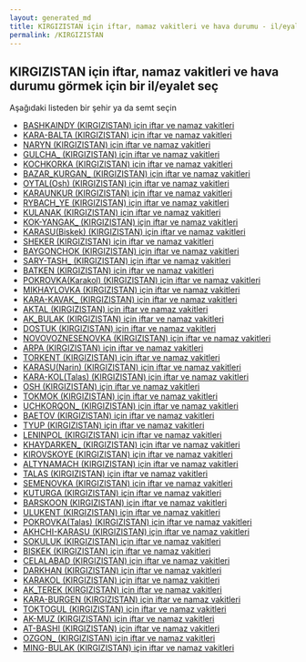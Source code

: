 ```yaml
---
layout: generated_md
title: KIRGIZISTAN için iftar, namaz vakitleri ve hava durumu - il/eyalet seç
permalink: /KIRGIZISTAN
---
```


## KIRGIZISTAN için iftar, namaz vakitleri ve hava durumu  görmek için bir il/eyalet seç

Aşağıdaki listeden bir şehir ya da semt seçin

* [BASHKAINDY (KIRGIZISTAN) için iftar ve namaz vakitleri](/KIRGIZISTAN/BASHKAINDY)
* [KARA-BALTA (KIRGIZISTAN) için iftar ve namaz vakitleri](/KIRGIZISTAN/KARA-BALTA)
* [NARYN (KIRGIZISTAN) için iftar ve namaz vakitleri](/KIRGIZISTAN/NARYN)
* [GULCHA_ (KIRGIZISTAN) için iftar ve namaz vakitleri](/KIRGIZISTAN/GULCHA_)
* [KOCHKORKA (KIRGIZISTAN) için iftar ve namaz vakitleri](/KIRGIZISTAN/KOCHKORKA)
* [BAZAR_KURGAN_ (KIRGIZISTAN) için iftar ve namaz vakitleri](/KIRGIZISTAN/BAZAR_KURGAN_)
* [OYTAL(Osh) (KIRGIZISTAN) için iftar ve namaz vakitleri](/KIRGIZISTAN/OYTAL(Osh))
* [KARAUNKUR (KIRGIZISTAN) için iftar ve namaz vakitleri](/KIRGIZISTAN/KARAUNKUR)
* [RYBACH_YE (KIRGIZISTAN) için iftar ve namaz vakitleri](/KIRGIZISTAN/RYBACH_YE)
* [KULANAK (KIRGIZISTAN) için iftar ve namaz vakitleri](/KIRGIZISTAN/KULANAK)
* [KOK-YANGAK_ (KIRGIZISTAN) için iftar ve namaz vakitleri](/KIRGIZISTAN/KOK-YANGAK_)
* [KARASU(Biskek) (KIRGIZISTAN) için iftar ve namaz vakitleri](/KIRGIZISTAN/KARASU(Biskek))
* [SHEKER (KIRGIZISTAN) için iftar ve namaz vakitleri](/KIRGIZISTAN/SHEKER)
* [BAYGONCHOK (KIRGIZISTAN) için iftar ve namaz vakitleri](/KIRGIZISTAN/BAYGONCHOK)
* [SARY-TASH_ (KIRGIZISTAN) için iftar ve namaz vakitleri](/KIRGIZISTAN/SARY-TASH_)
* [BATKEN (KIRGIZISTAN) için iftar ve namaz vakitleri](/KIRGIZISTAN/BATKEN)
* [POKROVKA(Karakol) (KIRGIZISTAN) için iftar ve namaz vakitleri](/KIRGIZISTAN/POKROVKA(Karakol))
* [MIKHAYLOVKA (KIRGIZISTAN) için iftar ve namaz vakitleri](/KIRGIZISTAN/MIKHAYLOVKA)
* [KARA-KAVAK_ (KIRGIZISTAN) için iftar ve namaz vakitleri](/KIRGIZISTAN/KARA-KAVAK_)
* [AKTAL (KIRGIZISTAN) için iftar ve namaz vakitleri](/KIRGIZISTAN/AKTAL)
* [AK_BULAK (KIRGIZISTAN) için iftar ve namaz vakitleri](/KIRGIZISTAN/AK_BULAK)
* [DOSTUK (KIRGIZISTAN) için iftar ve namaz vakitleri](/KIRGIZISTAN/DOSTUK)
* [NOVOVOZNESENOVKA (KIRGIZISTAN) için iftar ve namaz vakitleri](/KIRGIZISTAN/NOVOVOZNESENOVKA)
* [ARPA (KIRGIZISTAN) için iftar ve namaz vakitleri](/KIRGIZISTAN/ARPA)
* [TORKENT (KIRGIZISTAN) için iftar ve namaz vakitleri](/KIRGIZISTAN/TORKENT)
* [KARASU(Narin) (KIRGIZISTAN) için iftar ve namaz vakitleri](/KIRGIZISTAN/KARASU(Narin))
* [KARA-KOL(Talas) (KIRGIZISTAN) için iftar ve namaz vakitleri](/KIRGIZISTAN/KARA-KOL(Talas))
* [OSH (KIRGIZISTAN) için iftar ve namaz vakitleri](/KIRGIZISTAN/OSH)
* [TOKMOK (KIRGIZISTAN) için iftar ve namaz vakitleri](/KIRGIZISTAN/TOKMOK)
* [UCHKORQON_ (KIRGIZISTAN) için iftar ve namaz vakitleri](/KIRGIZISTAN/UCHKORQON_)
* [BAETOV (KIRGIZISTAN) için iftar ve namaz vakitleri](/KIRGIZISTAN/BAETOV)
* [TYUP (KIRGIZISTAN) için iftar ve namaz vakitleri](/KIRGIZISTAN/TYUP)
* [LENINPOL (KIRGIZISTAN) için iftar ve namaz vakitleri](/KIRGIZISTAN/LENINPOL)
* [KHAYDARKEN_ (KIRGIZISTAN) için iftar ve namaz vakitleri](/KIRGIZISTAN/KHAYDARKEN_)
* [KIROVSKOYE (KIRGIZISTAN) için iftar ve namaz vakitleri](/KIRGIZISTAN/KIROVSKOYE)
* [ALTYNAMACH (KIRGIZISTAN) için iftar ve namaz vakitleri](/KIRGIZISTAN/ALTYNAMACH)
* [TALAS (KIRGIZISTAN) için iftar ve namaz vakitleri](/KIRGIZISTAN/TALAS)
* [SEMENOVKA (KIRGIZISTAN) için iftar ve namaz vakitleri](/KIRGIZISTAN/SEMENOVKA)
* [KUTURGA (KIRGIZISTAN) için iftar ve namaz vakitleri](/KIRGIZISTAN/KUTURGA)
* [BARSKOON (KIRGIZISTAN) için iftar ve namaz vakitleri](/KIRGIZISTAN/BARSKOON)
* [ULUKENT (KIRGIZISTAN) için iftar ve namaz vakitleri](/KIRGIZISTAN/ULUKENT)
* [POKROVKA(Talas) (KIRGIZISTAN) için iftar ve namaz vakitleri](/KIRGIZISTAN/POKROVKA(Talas))
* [AKHCHI-KARASU (KIRGIZISTAN) için iftar ve namaz vakitleri](/KIRGIZISTAN/AKHCHI-KARASU)
* [SOKULUK (KIRGIZISTAN) için iftar ve namaz vakitleri](/KIRGIZISTAN/SOKULUK)
* [BISKEK (KIRGIZISTAN) için iftar ve namaz vakitleri](/KIRGIZISTAN/BISKEK)
* [CELALABAD (KIRGIZISTAN) için iftar ve namaz vakitleri](/KIRGIZISTAN/CELALABAD)
* [DARKHAN (KIRGIZISTAN) için iftar ve namaz vakitleri](/KIRGIZISTAN/DARKHAN)
* [KARAKOL (KIRGIZISTAN) için iftar ve namaz vakitleri](/KIRGIZISTAN/KARAKOL)
* [AK_TEREK (KIRGIZISTAN) için iftar ve namaz vakitleri](/KIRGIZISTAN/AK_TEREK)
* [KARA-BURGEN (KIRGIZISTAN) için iftar ve namaz vakitleri](/KIRGIZISTAN/KARA-BURGEN)
* [TOKTOGUL (KIRGIZISTAN) için iftar ve namaz vakitleri](/KIRGIZISTAN/TOKTOGUL)
* [AK-MUZ (KIRGIZISTAN) için iftar ve namaz vakitleri](/KIRGIZISTAN/AK-MUZ)
* [AT-BASHI (KIRGIZISTAN) için iftar ve namaz vakitleri](/KIRGIZISTAN/AT-BASHI)
* [OZGON_ (KIRGIZISTAN) için iftar ve namaz vakitleri](/KIRGIZISTAN/OZGON_)
* [MING-BULAK (KIRGIZISTAN) için iftar ve namaz vakitleri](/KIRGIZISTAN/MING-BULAK)
